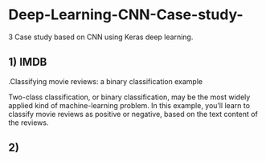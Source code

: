 # Deep-Learning-CNN-Case-study-
3 Case study based on CNN using Keras deep learning.

## 1) IMDB
.Classifying movie reviews: a binary classification example

Two-class classification, or binary classification, may be the most widely applied kind of machine-learning problem. In this example, you’ll learn to classify movie reviews as positive or negative, based on the text content of the reviews.

## 2) 

